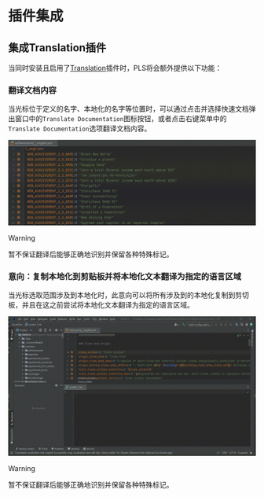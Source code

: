 # 插件集成

## 集成**Translation**插件

当同时安装且启用了[Translation](https://github.com/YiiGuxing/TranslationPlugin)插件时，PLS将会额外提供以下功能：

### 翻译文档内容

当光标位于定义的名字、本地化的名字等位置时，可以通过点击并选择快速文档弹出窗口中的`Translate Documentation`图标按钮，或者点击右键菜单中的`Translate Documentation`选项翻译文档内容。

![](../images/plugin-integration/translate_documentation.gif)

> [!warning]
>
> 暂不保证翻译后能够正确地识别并保留各种特殊标记。

### 意向：复制本地化到剪贴板并将本地化文本翻译为指定的语言区域

当光标选取范围涉及到本地化时，此意向可以将所有涉及到的本地化复制到剪切板，并且在这之前尝试将本地化文本翻译为指定的语言区域。

![](../images/plugin-integration/intention_copy_loc_for_locale.gif)

> [!warning]
>
> 暂不保证翻译后能够正确地识别并保留各种特殊标记。
